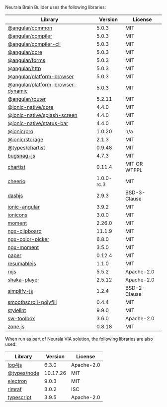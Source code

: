 Neurala Brain Builder uses the following libraries:

| Library                                                                           | Version    | License      |
| --------------------------------------------------------------------------------- | ---------- | ------------ |
| [@angular/common](git+https://github.com/angular/angular.git)                     | 5.0.3      | MIT          |
| [@angular/compiler](git+https://github.com/angular/angular.git)                   | 5.0.3      | MIT          |
| [@angular/compiler-cli](git+https://github.com/angular/angular.git)               | 5.0.3      | MIT          |
| [@angular/core](git+https://github.com/angular/angular.git)                       | 5.0.3      | MIT          |
| [@angular/forms](git+https://github.com/angular/angular.git)                      | 5.0.3      | MIT          |
| [@angular/http](git+https://github.com/angular/angular.git)                       | 5.0.3      | MIT          |
| [@angular/platform-browser](git+https://github.com/angular/angular.git)           | 5.0.3      | MIT          |
| [@angular/platform-browser-dynamic](git+https://github.com/angular/angular.git)   | 5.0.3      | MIT          |
| [@angular/router](git+https://github.com/angular/angular.git)                     | 5.2.11     | MIT          |
| [@ionic-native/core](git+https://github.com/ionic-team/ionic-native.git)          | 4.4.0      | MIT          |
| [@ionic-native/splash-screen](git+https://github.com/ionic-team/ionic-native.git) | 4.4.0      | MIT          |
| [@ionic-native/status-bar](git+https://github.com/ionic-team/ionic-native.git)    | 4.4.0      | MIT          |
| [@ionic/pro](git+https://github.com/ionic-team/ionic-pro-agent.git)               | 1.0.20     | n/a          |
| [@ionic/storage](git+https://github.com/ionic-team/ionic-storage.git)             | 2.1.3      | MIT          |
| [@types/chartist](https://github.com/DefinitelyTyped/DefinitelyTyped.git)         | 0.9.48     | MIT          |
| [bugsnag-js](git+https://github.com/bugsnag/bugsnag-js.git)                       | 4.7.3      | MIT          |
| [chartist](git+https://github.com/gionkunz/chartist-js.git)                       | 0.11.4     | MIT OR WTFPL |
| [cheerio](git://github.com/cheeriojs/cheerio.git)                                 | 1.0.0-rc.3 | MIT          |
| [dashjs](git+https://github.com/Dash-Industry-Forum/dash.js.git)                  | 2.9.3      | BSD-3-Clause |
| [ionic-angular](git+https://github.com/ionic-team/ionic.git)                      | 3.9.2      | MIT          |
| [ionicons](git+https://github.com/driftyco/ionicons.git)                          | 3.0.0      | MIT          |
| [moment](git+https://github.com/moment/moment.git)                                | 2.26.0     | MIT          |
| [ngx-clipboard](git+https://github.com/maxisam/ngx-clipboard.git)                 | 11.1.9     | MIT          |
| [ngx-color-picker](git+https://github.com/zefoy/ngx-color-picker.git)             | 6.8.0      | MIT          |
| [ngx-moment](git+https://github.com/urish/ngx-moment.git)                         | 3.5.0      | MIT          |
| [paper](git+https://github.com/paperjs/paper.js.git)                              | 0.12.4     | MIT          |
| [resumablejs](git+https://github.com/23/resumable.js.git)                         | 1.1.0      | MIT          |
| [rxjs](git+ssh://git@github.com/ReactiveX/RxJS.git)                               | 5.5.2      | Apache-2.0   |
| [shaka-player](git+https://github.com/google/shaka-player.git)                    | 2.5.12     | Apache-2.0   |
| [simplify-js](git://github.com/mourner/simplify-js.git)                           | 1.2.4      | BSD-2-Clause |
| [smoothscroll-polyfill](git+https://github.com/iamdustan/smoothscroll.git)        | 0.4.4      | MIT          |
| [stylelint](git+https://github.com/stylelint/stylelint.git)                       | 9.9.0      | MIT          |
| [sw-toolbox](git+https://github.com/GoogleChrome/sw-toolbox.git)                  | 3.6.0      | Apache-2.0   |
| [zone.js](git://github.com/angular/zone.js.git)                                   | 0.8.18     | MIT          |

When run as part of Neurala VIA solution, the following libraries are also used:

| Library                                                                            | Version  | License      |
| ---------------------------------------------------------------------------------- | -------- | ------------ |
| [log4js](git+https://github.com/log4js-node/log4js-node.git)                       | 6.3.0    | Apache-2.0   |
| [@types/node](https://github.com/DefinitelyTyped/DefinitelyTyped.git)              | 10.17.26 | MIT          |
| [electron](git+https://github.com/electron/electron.git)                           | 9.0.3    | MIT          |
| [rimraf](git://github.com/isaacs/rimraf.git)                                       | 3.0.2    | ISC          |
| [typescript](git+https://github.com/Microsoft/TypeScript.git)                      | 3.9.5    | Apache-2.0   |
